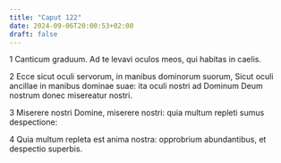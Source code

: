 ```yaml
---
title: "Caput 122"
date: 2024-09-06T20:00:53+02:00
draft: false
---
```



1 Canticum graduum. Ad te levavi oculos meos, qui habitas in caelis.

2 Ecce sicut oculi servorum, in manibus dominorum suorum, Sicut oculi ancillae in manibus dominae suae: ita oculi nostri ad Dominum Deum nostrum donec misereatur nostri.

3 Miserere nostri Domine, miserere nostri: quia multum repleti sumus despectione:

4 Quia multum repleta est anima nostra: opprobrium abundantibus, et despectio superbis.

